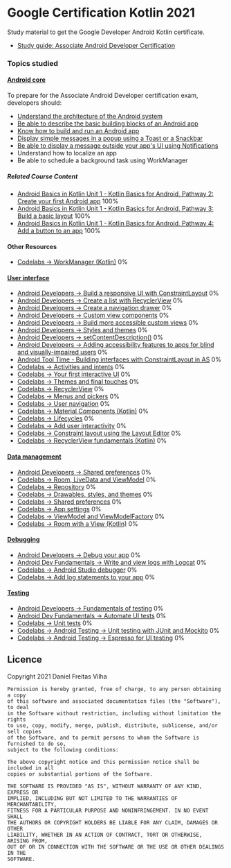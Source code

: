 # Google Certification Kotlin 2021
Study material to get the Google Developer Android Kotlin certificate.
- [Study guide: Associate Android Developer Certification](https://developers.google.com/certification/associate-android-developer/study-guide/)


### Topics studied
#### [Android core](https://developers.google.com/certification/associate-android-developer/study-guide/android-core)
To prepare for the Associate Android Developer certification exam, developers should:
 - [Understand the architecture of the Android system](https://medium.com/@deepamgoel/understanding-android-architecture-1f0fb4b52f90)
 - [Be able to describe the basic building blocks of an Android app](https://medium.com/@blazebnayak/android-fundamentals-building-blocks-and-intents-4ada94407b82)
 - [Know how to build and run an Android app](https://developer.android.com/studio/run)
 - [Display simple messages in a popup using a Toast or a Snackbar](android-core/android-core-certification/app/scr/main/java/com/danielvilha/android_core_certification/MainActivity.kt)
 - [Be able to display a message outside your app's UI using Notifications](https://developer.android.com/training/notify-user/build-notification)
 - Understand how to localize an app
 - Be able to schedule a background task using WorkManager

##### Related Course Content
- [Android Basics in Kotlin Unit 1 - Kotlin Basics for Android, Pathway 2: Create your first Android app](https://developer.android.com/courses/pathways/android-basics-kotlin-two) 100%
- [Android Basics in Kotlin Unit 1 - Kotlin Basics for Android, Pathway 3: Build a basic layout](https://developer.android.com/courses/pathways/android-basics-kotlin-three) 100%
- [Android Basics in Kotlin Unit 1 - Kotlin Basics for Android, Pathway 4: Add a button to an app](https://developer.android.com/courses/pathways/android-basics-kotlin-four) 100%


#### Other Resources
- [Codelabs -> WorkManager (Kotlin)](https://developer.android.com/codelabs/android-workmanager#0) 0%

#### [User interface](https://developers.google.com/certification/associate-android-developer/study-guide/user-interface)
- [Android Developers -> Build a responsive UI with ConstraintLayout]() 0%
- [Android Developers -> Create a list with RecyclerView]() 0%
- [Android Developers -> Create a navigation drawer]() 0%
- [Android Developers -> Custom view components]() 0%
- [Android Developers -> Build more accessible custom views]() 0%
- [Android Developers -> Styles and themes]() 0%
- [Android Developers -> setContentDescription()]() 0%
- [Android Developers -> Adding accessibility features to apps for blind and visually-impaired users]() 0%
- [Android Tool Time - Building interfaces with ConstraintLayout in AS]() 0%
- [Codelabs -> Activities and intents]() 0%
- [Codelabs -> Your first interactive UI]() 0%
- [Codelabs -> Themes and final touches]() 0%
- [Codelabs -> RecyclerView]() 0%
- [Codelabs -> Menus and pickers]() 0%
- [Codelabs -> User navigation]() 0%
- [Codelabs -> Material Components (Kotlin)]() 0%
- [Codelabs -> Lifecycles]() 0%
- [Codelabs -> Add user interactivity]() 0%
- [Codelabs -> Constraint layout using the Layout Editor]() 0%
- [Codelabs -> RecyclerView fundamentals (Kotlin)]() 0%


#### [Data management](https://developers.google.com/certification/associate-android-developer/study-guide/data-management)
- [Android Developers -> Shared preferences]() 0%
- [Codelabs -> Room, LiveData and ViewModel]() 0%
- [Codelabs -> Repository]() 0%
- [Codelabs -> Drawables, styles, and themes]() 0%
- [Codelabs -> Shared preferences]() 0%
- [Codelabs -> App settings]() 0%
- [Codelabs -> ViewModel and ViewModelFactory]() 0%
- [Codelabs -> Room with a View (Kotlin)]() 0%


#### [Debugging](https://developers.google.com/certification/associate-android-developer/study-guide/debugging)
- [Android Developers -> Debug your app]() 0%
- [Android Dev Fundamentals -> Write and view logs with Logcat]() 0%
- [Codelabs -> Android Studio debugger]() 0%
- [Codelabs -> Add log statements to your app]() 0%


#### [Testing](https://developers.google.com/certification/associate-android-developer/study-guide/testing)
- [Android Developers -> Fundamentals of testing]() 0%
- [Android Dev Fundamentals -> Automate UI tests]() 0%
- [Codelabs -> Unit tests]() 0%
- [Codelabs -> Android Testing -> Unit testing with JUnit and Mockito]() 0%
- [Codelabs -> Android Testing -> Espresso for UI testing]() 0%


## Licence
Copyright 2021 Daniel Freitas Vilha
```
Permission is hereby granted, free of charge, to any person obtaining a copy
of this software and associated documentation files (the "Software"), to deal
in the Software without restriction, including without limitation the rights
to use, copy, modify, merge, publish, distribute, sublicense, and/or sell copies
of the Software, and to permit persons to whom the Software is furnished to do so,
subject to the following conditions:

The above copyright notice and this permission notice shall be included in all
copies or substantial portions of the Software.

THE SOFTWARE IS PROVIDED "AS IS", WITHOUT WARRANTY OF ANY KIND, EXPRESS OR
IMPLIED, INCLUDING BUT NOT LIMITED TO THE WARRANTIES OF MERCHANTABILITY,
FITNESS FOR A PARTICULAR PURPOSE AND NONINFRINGEMENT. IN NO EVENT SHALL
THE AUTHORS OR COPYRIGHT HOLDERS BE LIABLE FOR ANY CLAIM, DAMAGES OR OTHER
LIABILITY, WHETHER IN AN ACTION OF CONTRACT, TORT OR OTHERWISE, ARISING FROM,
OUT OF OR IN CONNECTION WITH THE SOFTWARE OR THE USE OR OTHER DEALINGS IN THE
SOFTWARE.
```

